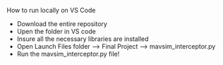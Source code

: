 How to run locally on VS Code 
- Download the entire repository
- Upen the folder in VS code
- Insure all the necessary libraries are installed
- Open Launch Files folder --> Final Project --> mavsim_interceptor.py
- Run the mavsim_interceptor.py file!
